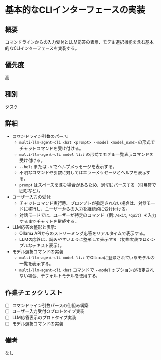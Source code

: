 # 基本的なCLIインターフェースの実装

## 概要
コマンドラインからの入力受付とLLM応答の表示、モデル選択機能を含む基本的なCLIインターフェースを実装する。

## 優先度
高

## 種別
タスク

## 詳細
* コマンドライン引数のパース:
    * `multi-llm-agent-cli chat <prompt> --model <model_name>` の形式でチャットコマンドを受け付ける。
    * `multi-llm-agent-cli model list` の形式でモデル一覧表示コマンドを受け付ける。
    * `--help` または `-h` でヘルプメッセージを表示する。
    * 不明なコマンドや引数に対してはエラーメッセージとヘルプを表示する。
    * `prompt` はスペースを含む場合があるため、適切にパースする（引用符で囲むなど）。
* ユーザー入力の受付:
    * チャットコマンド実行時、プロンプトが指定されない場合は、対話モードに移行し、ユーザーからの入力を継続的に受け付ける。
    * 対話モードでは、ユーザーが特定のコマンド（例: `/exit`, `/quit`）を入力するまでチャットを継続する。
* LLM応答の整形と表示:
    * Ollama APIからのストリーミング応答をリアルタイムで表示する。
    * LLMの応答は、読みやすいように整形して表示する（初期実装ではシンプルなテキスト表示）。
* モデル選択コマンドの実装:
    * `multi-llm-agent-cli model list` でOllamaに登録されているモデルの一覧を表示する。
    * `multi-llm-agent-cli chat` コマンドで `--model` オプションが指定されない場合、デフォルトモデルを使用する。

## 作業チェックリスト
* [ ] コマンドライン引数パースの仕組み構築
* [ ] ユーザー入力受付のプロトタイプ実装
* [ ] LLM応答表示のプロトタイプ実装
* [ ] モデル選択コマンドの実装

## 備考
なし